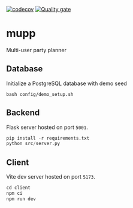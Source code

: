 [![codecov](https://codecov.io/gh/rit-swenms-gang/mupp/graph/badge.svg?token=ZK59KMK1BA)](https://codecov.io/gh/rit-swenms-gang/mupp)
[![Quality gate](https://sonarcloud.io/api/project_badges/quality_gate?project=rit-swenms-gang_mupp)](https://sonarcloud.io/summary/new_code?id=rit-swenms-gang_mupp)
# mupp
Multi-user party planner

## Database
Initialize a PostgreSQL database with demo seed
```
bash config/demo_setup.sh
```

## Backend
Flask server hosted on port `5001`.
```python
pip install -r requirements.txt
python src/server.py
```

## Client
Vite dev server hosted on port `5173`.
```js
cd client
npm ci
npm run dev
```
